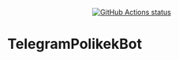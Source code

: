 <p align="center">
  <a href="https://github.com/DenisReznikov/TelegramPolikekBot"><img alt="GitHub Actions status" src="https://github.com/DenisReznikov/TelegramPolikekBot/workflows/pythonapp/badge.svg"></a>
</p>

# TelegramPolikekBot
